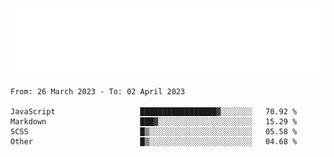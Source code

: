 [![](./hello.svg)](https://blog.yrobot.top?ref=github-yrobot)

<!--START_SECTION:waka-->

```text
From: 26 March 2023 - To: 02 April 2023

JavaScript                   █████████████████▓░░░░░░░   70.92 %
Markdown                     ███▓░░░░░░░░░░░░░░░░░░░░░   15.29 %
SCSS                         █▒░░░░░░░░░░░░░░░░░░░░░░░   05.58 %
Other                        █▒░░░░░░░░░░░░░░░░░░░░░░░   04.68 %
```

<!--END_SECTION:waka-->

